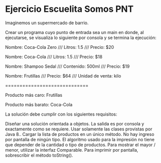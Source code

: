 # Ejercicio Escuelita Somos PNT


Imaginemos un supermercado de barrio.


Crear un programa cuyo punto de entrada sea un main en donde, al ejecutarse, se visualiza lo siguiente por consola y se termina la ejecución:



Nombre: Coca-Cola Zero /// Litros: 1.5 /// Precio: $20

Nombre: Coca-Cola /// Litros: 1.5 /// Precio: $18

Nombre: Shampoo Sedal /// Contenido: 500ml /// Precio: $19

Nombre: Frutillas /// Precio: $64 /// Unidad de venta: kilo

=============================

Producto más caro: Frutillas

Producto más barato: Coca-Cola


La solución debe cumplir con los siguientes requisitos:

Diseñar una solución orientada a objetos.
La salida es por consola y exactamente como se requiere.
Usar solamente las clases provistas por Java 8..
Cargar la lista de productos en un único método. No hay ingreso por pantalla de ningún tipo.
El algoritmo usado para la impresión no tiene que depender de la cantidad o tipo de productos.
Para mostrar el mayor / menor, utilizar la interfaz Comparable.
Para imprimir por pantalla, sobrescribir el método toString().
